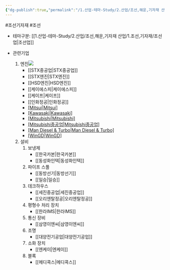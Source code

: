 ```yaml
---
{"dg-publish":true,"permalink":"/1.산업-테마-Study/2.산업/조선,해운,기자재 산업/1.조선,기자재/조선기자재/","created":"2024-11-20T21:02:29.262+09:00","updated":"2025-06-26T17:02:52.307+09:00"}
---
```


#조선기자재 #조선

- 테마구분: [[1.산업-테마-Study/2.산업/조선,해운,기자재 산업/1.조선,기자재/조선업\|조선업]]


- 관련기업
	1. 엔진![](https://i.imgur.com/QmtSQer.png)
		- [[STX중공업\|STX중공업]]
		- [[STX엔진\|STX엔진]]
		- [[HSD엔진\|HSD엔진]]
		- [[케이에스피\|케이에스피]]
		- [[케이프\|케이프]]
		- [[인화정공\|인화정공]]
		- [[Mitsui\|Mitsui]](일본)
		- [[Kawasaki\|Kawasaki]](일본)
		- [[Mitsubishi\|Mitsubishi]](일본)
		- [[Mitsubishi중공업\|Mitsubishi중공업]](일본)
		- [[Man Diesel & Turbo\|Man Diesel & Turbo]](덴마크) 
		- [[WinGD\|WinGD]](스위스)
	2. 설비
		1. 보냉제
			- [[한국카본\|한국카본]]
			- [[동성화인텍\|동성화인텍]]
		2. 파이프 스풀
			- [[동방선기\|동방선기]]
			- [[일승\|일승]]
		3. 데크하우스
			- [[세진중공업\|세진중공업]]
			- [[오리엔탈정공\|오리엔탈정공]]
		4. 평형수 처리 장치
			- [[한라IMS\|한라IMS]]
		5. 통신 장비
			- [[삼영이엔씨\|삼영이엔씨]]
		6. 조명
			- [[대양전기공업\|대양전기공업]]
		7. 소화 장치
			- [[엔케이\|엔케이]]
		8. 블록
			- [[메디콕스\|메디콕스]]

